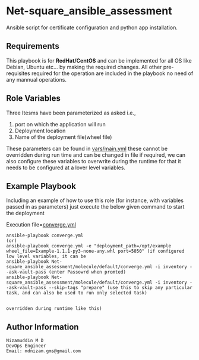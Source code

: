 Net-square_ansible_assessment
=========

Ansible script for certificate configuration and python app installation.

Requirements
------------

This playbook is for **RedHat/CentOS** and can be implemented for all OS like Debian, Ubuntu etc... by making the required changes.
All other pre-requisites required for the operation are included in the playbook no need of any mannual operations.

Role Variables
--------------

Three Itesms have been parameterized as asked i.e., 
1. port on which the application will run
2. Deployment location
3. Name of the deployment file(wheel file)

These parameters can be found in [vars/main.yml](https://github.com/nizamgms/Net-square_ansible_assessment/blob/main/vars/main.yml) these cannot be overridden during run time and can be changed in file if required, we can also configure these variables to overwrite during the runtime for that it needs to be configured at a lover level variables.

Example Playbook
----------------

Including an example of how to use this role (for instance, with variables passed in as parameters)
just execute the below given command to start the deployment

Execution file=[converge.yml](https://github.com/nizamgms/Net-square_ansible_assessment/blob/main/molecule/default/converge.yml)

    ansible-playbook converge.yml 
    (or)
    ansible-playbook converge.yml -e "deployment_path=/opt/example wheel_file=Example-1.1.1-py3-none-any.whl port=5050" (if configured low level variables, it can be 
    ansible-playbook Net-square_ansible_assessment/molecule/default/converge.yml -i inventory --ask-vault-pass (enter Passowrd when promted)
    ansible-playbook Net-square_ansible_assessment/molecule/default/converge.yml -i inventory --ask-vault-pass --skip-tags "prepare" (use this to skip any particular task, and can also be used to run only selected task)

                                                                                                                         overridden during runtime like this)


Author Information
------------------

    Nizamuddin M D
    DevOps Engineer
    Email: mdnizam.gms@gmail.com
    
